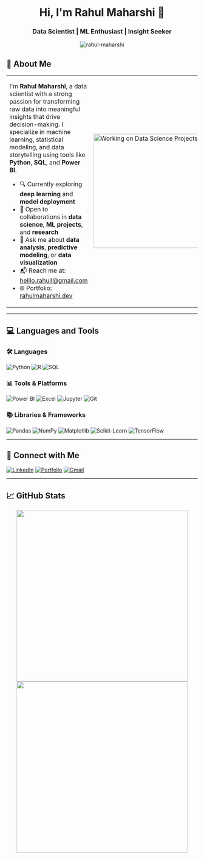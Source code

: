 <h1 align="center">Hi, I'm Rahul Maharshi 👋</h1>
<h3 align="center">Data Scientist | ML Enthusiast | Insight Seeker</h3>

<p align="center">
  <img src="https://komarev.com/ghpvc/?username=rahul-maharshi&label=Profile%20views&color=0e75b6&style=flat" alt="rahul-maharshi" />
</p>

<h2>🌟 About Me</h2>

<table>
  <tr>
    <td width="60%">
      <p>
        I'm <strong>Rahul Maharshi</strong>, a data scientist with a strong passion for transforming raw data into meaningful insights that drive decision-making.  
        I specialize in machine learning, statistical modeling, and data storytelling using tools like <strong>Python</strong>, <strong>SQL</strong>, and <strong>Power BI</strong>.
      </p>
      <ul>
        <li>🔍 Currently exploring <strong>deep learning</strong> and <strong>model deployment</strong></li>
        <li>🤝 Open to collaborations in <strong>data science</strong>, <strong>ML projects</strong>, and <strong>research</strong></li>
        <li>💬 Ask me about <strong>data analysis</strong>, <strong>predictive modeling</strong>, or <strong>data visualization</strong></li>
        <li>📬 Reach me at: <a href="mailto:helllo.rahull@gmail.com">helllo.rahull@gmail.com</a></li>
        <li>🌐 Portfolio: <a href="https://rahulmaharshi.dev">rahulmaharshi.dev</a></li>
      </ul>
    </td>
    <td>
      <img src="https://media.giphy.com/media/qgQUggAC3Pfv687qPC/giphy.gif" alt="Working on Data Science Projects" width="300"/>
    </td>
  </tr>
</table>


---

## 💻 Languages and Tools

### 🛠️ Languages  
![Python](https://img.shields.io/badge/Python-3776AB?style=flat&logo=python&logoColor=white)
![R](https://img.shields.io/badge/R-276DC3?style=flat&logo=r&logoColor=white)
![SQL](https://img.shields.io/badge/SQL-4479A1?style=flat&logo=postgresql&logoColor=white)

### 📊 Tools & Platforms  
![Power BI](https://img.shields.io/badge/Power%20BI-F2C811?style=flat&logo=powerbi&logoColor=black)
![Excel](https://img.shields.io/badge/Excel-217346?style=flat&logo=microsoft-excel&logoColor=white)
![Jupyter](https://img.shields.io/badge/Jupyter-F37626?style=flat&logo=jupyter&logoColor=white)
![Git](https://img.shields.io/badge/Git-F05032?style=flat&logo=git&logoColor=white)

### 📚 Libraries & Frameworks  
![Pandas](https://img.shields.io/badge/Pandas-150458?style=flat&logo=pandas&logoColor=white)
![NumPy](https://img.shields.io/badge/NumPy-013243?style=flat&logo=numpy&logoColor=white)
![Matplotlib](https://img.shields.io/badge/Matplotlib-11557C?style=flat&logo=plotly&logoColor=white)
![Scikit-Learn](https://img.shields.io/badge/Scikit--Learn-F7931E?style=flat&logo=scikit-learn&logoColor=white)
![TensorFlow](https://img.shields.io/badge/TensorFlow-FF6F00?style=flat&logo=tensorflow&logoColor=white)

---

## 🔗 Connect with Me

[![LinkedIn](https://img.shields.io/badge/LinkedIn-blue?style=flat&logo=linkedin&logoColor=white)](https://linkedin.com/in/rahulmaharshi)
[![Portfolio](https://img.shields.io/badge/Portfolio-rahulmaharshi.dev-blueviolet?style=flat&logo=firefox-browser&logoColor=white)](https://rahulmaharshi.dev)
[![Gmail](https://img.shields.io/badge/Gmail-rahul.maharshi@example.com-D14836?style=flat&logo=gmail&logoColor=white)](mailto:rahul.maharshi@example.com)

---

## 📈 GitHub Stats

<p align="center">
  <img src="https://github-readme-stats.vercel.app/api?username=rahul-maharshi&show_icons=true&theme=github_dark" width="450"/>
  <img src="https://github-readme-streak-stats.herokuapp.com/?user=rahul-maharshi&theme=github-dark&hide_border=true" width="450"/>
</p>


<!--
**rahul-maharshii/rahul-maharshii** is a ✨ _special_ ✨ repository because its `README.md` (this file) appears on your GitHub profile.

Here are some ideas to get you started:

- 🔭 I’m currently working on ...
- 🌱 I’m currently learning ...
- 👯 I’m looking to collaborate on ...
- 🤔 I’m looking for help with ...
- 💬 Ask me about ...
- 📫 How to reach me: ...
- 😄 Pronouns: ...
- ⚡ Fun fact: ...
-->
